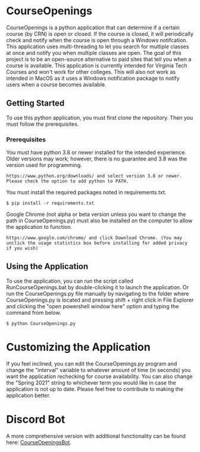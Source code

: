 # CourseOpenings
CourseOpenings is a python application that can determine if a certain course (by CRN) is open or closed. If the course is closed, it will periodically check and notify when the course is open through a Windows notifcation. This application uses multi-threading to let you search for multiple classes at once and notify you when multiple classes are open. The goal of this project is to be an open-source alternative to paid sites that tell you when a course is available. This application is currently intended for Virginia Tech Courses and won't work for other colleges. This will also not work as intended in MacOS as it uses a Windows notification package to notify users when a course becomes available.
## Getting Started
To use this python application, you must first clone the repository. Then you must follow the prerequisites.
### Prerequisites
You must have python 3.8 or newer installed for the intended experience. Older versions may work; however, there is no guarantee and 3.8 was the version used for programming.
```
https://www.python.org/downloads/ and select version 3.8 or newer. Please check the option to add python to PATH.
```
You must install the required packages noted in requirements.txt.
```
$ pip install -r requirements.txt
```
Google Chrome (not alpha or beta version unless you want to change the path in CourseOpenings.py) must also be installed on the computer to allow the application to function.
```
https://www.google.com/chrome/ and click Download Chrome. (You may unclick the usage statistics box before installing for added privacy if you wish)
```
## Using the Application
To use the application, you can run the script called RunCourseOpenings.bat by double-clicking it to launch the application. Or run the CourseOpenings.py file manually by navigating to the folder where CourseOpenings.py is located and pressing shift + right click in File Explorer and clicking the "open powershell window here" option and typing the command from below.
```
$ python CourseOpenings.py
```
# Customizing the Application
If you feel inclined, you can edit the CourseOpenings.py program and change the "interval" variable to whatever amount of time (in seconds) you want the application rechecking for course availability. You can also change the "Spring 2021" string to whichever term you would like in case the application is not up to date. Please feel free to contribute to making the application better.
# Discord Bot
A more comprehensive version with additional functionality can be found here: [CourseOpeningsBot](https://github.com/TheNitG/CourseOpeningsBot).
